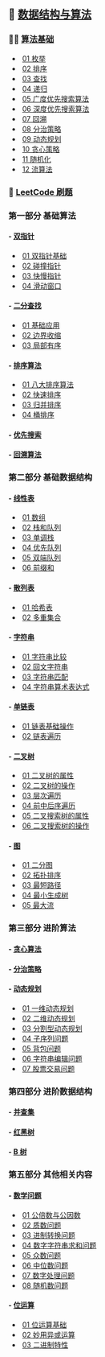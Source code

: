 

## :thinking: [数据结构与算法](https://github.com/HaihuaHaihua/TechStack/blob/master/ALGLearning/ALGLearning.md)

### :man_teacher: [算法基础](https://github.com/HaihuaHaihua/TechStack/blob/master/ALGLearning/AlgorithmAnalysisAndDesign/README.md)

* ​	[01 枚举](https://github.com/HaihuaHaihua/TechStack/blob/master/ALGLearning/AlgorithmAnalysisAndDesign/01Enumerate/枚举.md)
* ​	[02 排序](https://github.com/HaihuaHaihua/TechStack/blob/master/ALGLearning/AlgorithmAnalysisAndDesign/02Sort/排序.md)
* ​	[03 查找](https://github.com/HaihuaHaihua/TechStack/blob/master/ALGLearning/AlgorithmAnalysisAndDesign/03Query/查找.md)
* ​	[04 递归](https://github.com/HaihuaHaihua/TechStack/blob/master/ALGLearning/AlgorithmAnalysisAndDesign/04Recursion/递归.md)
* ​	[05 广度优先搜索算法](https://github.com/HaihuaHaihua/TechStack/blob/master/ALGLearning/AlgorithmAnalysisAndDesign/05GraphSearch/广度优先搜索算法.md)
* ​	[06 深度优先搜索算法](https://github.com/HaihuaHaihua/TechStack/blob/master/ALGLearning/AlgorithmAnalysisAndDesign/05GraphSearch/深度优先搜索算法.md)
* ​	[07 回溯](https://github.com/HaihuaHaihua/TechStack/blob/master/ALGLearning/AlgorithmAnalysisAndDesign/05GraphSearch/回溯.md)
* ​	[08 分治策略](https://github.com/HaihuaHaihua/TechStack/blob/master/ALGLearning/AlgorithmAnalysisAndDesign/06Divide&Conquer/分治算法.md)
* ​	[09 动态规划](https://github.com/HaihuaHaihua/TechStack/blob/master/ALGLearning/AlgorithmAnalysisAndDesign/07DynamicProgramming/动态规划.md)
* ​	[10 贪心策略](https://github.com/HaihuaHaihua/TechStack/blob/master/ALGLearning/AlgorithmAnalysisAndDesign/08Greedy/贪心算法.md)
* ​	[11 随机化](https://github.com/HaihuaHaihua/TechStack/blob/master/ALGLearning/AlgorithmAnalysisAndDesign/09Randomize/随机化算法.md)
* ​	[12 流算法](https://github.com/HaihuaHaihua/TechStack/blob/master/ALGLearning/AlgorithmAnalysisAndDesign/10Stream_Online/流算法在线算法.md)

### :bookmark_tabs: [LeetCode 刷题](https://github.com/HaihuaHaihua/TechStack/blob/master/ALGLearning/LeetCode_Cpp/README.md)

### 第一部分 基础算法

####   - [双指针](https://github.com/HaihuaHaihua/TechStack/tree/master/ALGLearning/LeetCode_Cpp/LeetCodeNote/TwoPointer) 

* ​	[01 双指针基础](https://github.com/HaihuaHaihua/TechStack/blob/master/ALGLearning/LeetCode_Cpp/LeetCodeNote/TwoPointer/01双指针基础.md)
* ​	[02 碰撞指针](https://github.com/HaihuaHaihua/TechStack/blob/master/ALGLearning/LeetCode_Cpp/LeetCodeNote/TwoPointer/02碰撞指针.md)
* ​	[03 快慢指针](https://github.com/HaihuaHaihua/TechStack/blob/master/ALGLearning/LeetCode_Cpp/LeetCodeNote/TwoPointer/03快慢指针.md)
* ​	[04 滑动窗口](https://github.com/HaihuaHaihua/TechStack/blob/master/ALGLearning/LeetCode_Cpp/LeetCodeNote/TwoPointer/04滑动窗口.md)

####   - [二分查找](https://github.com/HaihuaHaihua/TechStack/tree/master/ALGLearning/LeetCode_Cpp/LeetCodeNote/) 

* 	​    [01 基础应用](https://github.com/HaihuaHaihua/TechStack/blob/master/ALGLearning/LeetCode_Cpp/LeetCodeNote/BinSerach/01基础应用.md)
* 	​    [02 边界收缩](https://github.com/HaihuaHaihua/TechStack/blob/master/ALGLearning/LeetCode_Cpp/LeetCodeNote/BinSerach/02边界收缩.md)
* 	​    [03 局部有序](https://github.com/HaihuaHaihua/TechStack/blob/master/ALGLearning/LeetCode_Cpp/LeetCodeNote/BinSerach/03局部有序.md)

####   - [排序算法](https://github.com/HaihuaHaihua/TechStack/tree/master/ALGLearning/LeetCode_Cpp/LeetCodeNote/) 

* ​	[01 八大排序算法](https://github.com/HaihuaHaihua/TechStack/blob/master/ALGLearning/LeetCode_Cpp/LeetCodeNote/Sort/01八大排序.md)
* ​	[02 快速排序](https://github.com/HaihuaHaihua/TechStack/blob/master/ALGLearning/LeetCode_Cpp/LeetCodeNote/Sort/02快速排序.md)
* ​	[03 归并排序](https://github.com/HaihuaHaihua/TechStack/blob/master/ALGLearning/LeetCode_Cpp/LeetCodeNote/Sort/03归并排序.md)
* ​	[04 桶排序](https://github.com/HaihuaHaihua/TechStack/blob/master/ALGLearning/LeetCode_Cpp/LeetCodeNote/Sort/04桶排序.md)

####   - [优先搜索](https://github.com/HaihuaHaihua/TechStack/tree/master/ALGLearning/LeetCode_Cpp/LeetCodeNote/) 

#### - [回溯算法](https://github.com/HaihuaHaihua/TechStack/tree/master/ALGLearning/LeetCode_Cpp/LeetCodeNote/) 

### 第二部分 基础数据结构

#### - [线性表](https://github.com/HaihuaHaihua/TechStack/tree/master/ALGLearning/LeetCode_Cpp/LeetCodeNote/STL) 

* ​	[01 数组](https://github.com/HaihuaHaihua/TechStack/blob/master/ALGLearning/LeetCode_Cpp/LeetCodeNote/STL/01数组.md)
* ​	[02 栈和队列](https://github.com/HaihuaHaihua/TechStack/blob/master/ALGLearning/LeetCode_Cpp/LeetCodeNote/STL/02栈和队列.md)
* ​	[03 单调栈](https://github.com/HaihuaHaihua/TechStack/blob/master/ALGLearning/LeetCode_Cpp/LeetCodeNote/MathP/STL/03单调栈.md)
* ​	[04 优先队列](https://github.com/HaihuaHaihua/TechStack/blob/master/ALGLearning/LeetCode_Cpp/LeetCodeNote/STL/04优先队列.md)
* ​	[05 双端队列](https://github.com/HaihuaHaihua/TechStack/blob/master/ALGLearning/LeetCode_Cpp/LeetCodeNote/STL/05双端队列.md)
* ​	[06 前缀和](https://github.com/HaihuaHaihua/TechStack/blob/master/ALGLearning/LeetCode_Cpp/LeetCodeNote/STL/08前缀和.md)

#### - [散列表](https://github.com/HaihuaHaihua/TechStack/tree/master/ALGLearning/LeetCode_Cpp/LeetCodeNote/STL) 

* ​	[01 哈希表](https://github.com/HaihuaHaihua/TechStack/blob/master/ALGLearning/LeetCode_Cpp/LeetCodeNote/STL/06哈希表.md)
* ​	[02 多重集合](https://github.com/HaihuaHaihua/TechStack/blob/master/ALGLearning/LeetCode_Cpp/LeetCodeNote/STL/07多重集合.md)

#### - [字符串](https://github.com/HaihuaHaihua/TechStack/tree/master/ALGLearning/LeetCode_Cpp/LeetCodeNote/Str) 

* ​	[01 字符串比较](https://github.com/HaihuaHaihua/TechStack/blob/master/ALGLearning/LeetCode_Cpp/LeetCodeNote/Str/01字符串比较.md)
* ​	[02 回文字符串](https://github.com/HaihuaHaihua/TechStack/blob/master/ALGLearning/LeetCode_Cpp/LeetCodeNote/Str/02回文字符串.md)
* ​	[03 字符串匹配](https://github.com/HaihuaHaihua/TechStack/blob/master/ALGLearning/LeetCode_Cpp/LeetCodeNote/MathP/Str/03字符串匹配.md)
* ​	[04 字符串算术表达式](https://github.com/HaihuaHaihua/TechStack/blob/master/ALGLearning/LeetCode_Cpp/LeetCodeNote/Str/04字符串算术表达式.md)

#### - [单链表](https://github.com/HaihuaHaihua/TechStack/tree/master/ALGLearning/LeetCode_Cpp/LeetCodeNote/LinkList) 

* ​	[01 链表基础操作](https://github.com/HaihuaHaihua/TechStack/blob/master/ALGLearning/LeetCode_Cpp/LeetCodeNote/LinkList/01链表基础操作.md)
* ​	[02 链表遍历](https://github.com/HaihuaHaihua/TechStack/blob/master/ALGLearning/LeetCode_Cpp/LeetCodeNote/LinkList/02链表遍历.md)

#### - [二叉树](https://github.com/HaihuaHaihua/TechStack/tree/master/ALGLearning/LeetCode_Cpp/LeetCodeNote/Tree)

* 	​    [01 二叉树的属性](https://github.com/HaihuaHaihua/TechStack/blob/master/ALGLearning/LeetCode_Cpp/LeetCodeNote/Tree/01二叉树的属性.md)
* 	​    [02 二叉树的操作](https://github.com/HaihuaHaihua/TechStack/blob/master/ALGLearning/LeetCode_Cpp/LeetCodeNote/Tree/02二叉树的操作.md)
* 	​    [03 层次遍历](https://github.com/HaihuaHaihua/TechStack/blob/master/ALGLearning/LeetCode_Cpp/LeetCodeNote/Tree/02层次遍历.md)
* 	​    [04 前中后序遍历](https://github.com/HaihuaHaihua/TechStack/blob/master/ALGLearning/LeetCode_Cpp/LeetCodeNote/Tree/03前中后序遍历.md)
* 	​    [05 二叉搜索树的属性](https://github.com/HaihuaHaihua/TechStack/blob/master/ALGLearning/LeetCode_Cpp/LeetCodeNote/Tree/05二叉搜索树的属性.md)
* 	​    [06 二叉搜索树的操作](https://github.com/HaihuaHaihua/TechStack/blob/master/ALGLearning/LeetCode_Cpp/LeetCodeNote/Tree/06二叉搜索树的操作.md)

#### - [图](https://github.com/HaihuaHaihua/TechStack/tree/master/ALGLearning/LeetCode_Cpp/LeetCodeNote/Graph)

* ​	[01 二分图](https://github.com/HaihuaHaihua/TechStack/blob/master/ALGLearning/LeetCode_Cpp/LeetCodeNote/Graph/01二分图.md)
* ​	[02 拓扑排序](https://github.com/HaihuaHaihua/TechStack/blob/master/ALGLearning/LeetCode_Cpp/LeetCodeNote/Graph/02拓扑排序.md)
* ​	[03 最短路径](https://github.com/HaihuaHaihua/TechStack/blob/master/ALGLearning/LeetCode_Cpp/LeetCodeNote/Graph/)
* ​	[04 最小生成树](https://github.com/HaihuaHaihua/TechStack/blob/master/ALGLearning/LeetCode_Cpp/LeetCodeNote/Graph/)
* ​	[05 最大流](https://github.com/HaihuaHaihua/TechStack/blob/master/ALGLearning/LeetCode_Cpp/LeetCodeNote/Graph/)

### 第三部分 进阶算法

#### - [贪心算法](https://github.com/HaihuaHaihua/TechStack/tree/master/ALGLearning/LeetCode_Cpp/LeetCodeNote/) 

#### - [分治策略](https://github.com/HaihuaHaihua/TechStack/tree/master/ALGLearning/LeetCode_Cpp/LeetCodeNote/) 

####   - [动态规划](https://github.com/HaihuaHaihua/TechStack/tree/master/ALGLearning/LeetCode_Cpp/LeetCodeNote/DP) 

* ​	[01 一维动态规划](https://github.com/HaihuaHaihua/TechStack/blob/master/ALGLearning/LeetCode_Cpp/LeetCodeNote/DP/01一维动态规划.md)
* ​	[02 二维动态规划](https://github.com/HaihuaHaihua/TechStack/blob/master/ALGLearning/LeetCode_Cpp/LeetCodeNote/DP/02二维动态规划.md)
* ​	[03 分割型动态规划](https://github.com/HaihuaHaihua/TechStack/blob/master/ALGLearning/LeetCode_Cpp/LeetCodeNote/DP/03分割型动态规划.md)
* ​	[04 子序列问题](https://github.com/HaihuaHaihua/TechStack/blob/master/ALGLearning/LeetCode_Cpp/LeetCodeNote/DP/04子序列问题.md)
* ​	[05 背包问题](https://github.com/HaihuaHaihua/TechStack/blob/master/ALGLearning/LeetCode_Cpp/LeetCodeNote/DP/05背包问题.md)
* ​	[06 字符串编辑问题](https://github.com/HaihuaHaihua/TechStack/blob/master/ALGLearning/LeetCode_Cpp/LeetCodeNote/DP/06字符串编辑问题.md)
* ​	[07 股票交易问题](https://github.com/HaihuaHaihua/TechStack/blob/master/ALGLearning/LeetCode_Cpp/LeetCodeNote/DP/07股票交易问题.md)

### 第四部分 进阶数据结构

#### - [并查集](https://github.com/HaihuaHaihua/TechStack/tree/master/ALGLearning/LeetCode_Cpp/LeetCodeNote/) 

#### - [红黑树](https://github.com/HaihuaHaihua/TechStack/tree/master/ALGLearning/LeetCode_Cpp/LeetCodeNote/) 

#### - [B 树](https://github.com/HaihuaHaihua/TechStack/tree/master/ALGLearning/LeetCode_Cpp/LeetCodeNote/) 

### 第五部分 其他相关内容

#### - [数学问题](https://github.com/HaihuaHaihua/TechStack/tree/master/ALGLearning/LeetCode_Cpp/LeetCodeNote/MathP) 

* ​	[01 公倍数与公因数](https://github.com/HaihuaHaihua/TechStack/blob/master/ALGLearning/LeetCode_Cpp/LeetCodeNote/MathP/01公倍数与公因数.md)
* ​	[02 质数问题](https://github.com/HaihuaHaihua/TechStack/blob/master/ALGLearning/LeetCode_Cpp/LeetCodeNote/MathP/02质数问题.md)
* ​	[03 进制转换问题](https://github.com/HaihuaHaihua/TechStack/blob/master/ALGLearning/LeetCode_Cpp/LeetCodeNote/MathP/03进制转换问题.md)
* ​	[04 数字字符串求和问题](https://github.com/HaihuaHaihua/TechStack/blob/master/ALGLearning/LeetCode_Cpp/LeetCodeNote/MathP/04数字字符串求和问题.md)
* ​	[05 众数问题](https://github.com/HaihuaHaihua/TechStack/blob/master/ALGLearning/LeetCode_Cpp/LeetCodeNote/MathP/05众数问题.md)
* ​	[06 中位数问题](https://github.com/HaihuaHaihua/TechStack/blob/master/ALGLearning/LeetCode_Cpp/LeetCodeNote/MathP/06中位数问题.md)
* ​	[07 数字处理问题](https://github.com/HaihuaHaihua/TechStack/blob/master/ALGLearning/LeetCode_Cpp/LeetCodeNote/MathP/07数字处理问题.md)
* ​	[08 随机数问题](https://github.com/HaihuaHaihua/TechStack/blob/master/ALGLearning/LeetCode_Cpp/LeetCodeNote/MathP/08随机数问题.md)

#### - [位运算](https://github.com/HaihuaHaihua/TechStack/tree/master/ALGLearning/LeetCode_Cpp/LeetCodeNote/BitOp) 

* ​	[01 位运算基础](https://github.com/HaihuaHaihua/TechStack/blob/master/ALGLearning/LeetCode_Cpp/LeetCodeNote/BitOp/01位运算基础.md)
* ​	[02 妙用异或运算](https://github.com/HaihuaHaihua/TechStack/blob/master/ALGLearning/LeetCode_Cpp/LeetCodeNote/BitOp/02妙用异或运算.md)
* ​	[03 二进制特性](https://github.com/HaihuaHaihua/TechStack/blob/master/ALGLearning/LeetCode_Cpp/LeetCodeNote/BitOp/02二进制特性.md)


